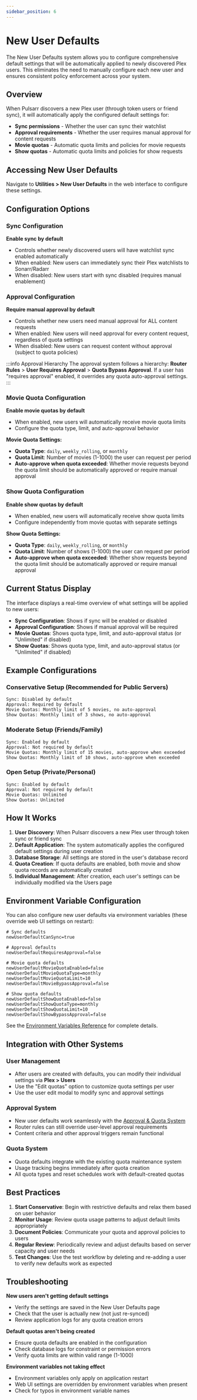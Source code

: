 ```yaml
---
sidebar_position: 6
---
```


# New User Defaults

The New User Defaults system allows you to configure comprehensive default settings that will be automatically applied to newly discovered Plex users. This eliminates the need to manually configure each new user and ensures consistent policy enforcement across your system.

## Overview

When Pulsarr discovers a new Plex user (through token users or friend sync), it will automatically apply the configured default settings for:

- **Sync permissions** - Whether the user can sync their watchlist
- **Approval requirements** - Whether the user requires manual approval for content requests
- **Movie quotas** - Automatic quota limits and policies for movie requests
- **Show quotas** - Automatic quota limits and policies for show requests

## Accessing New User Defaults

Navigate to **Utilities > New User Defaults** in the web interface to configure these settings.

## Configuration Options

### Sync Configuration

**Enable sync by default**
- Controls whether newly discovered users will have watchlist sync enabled automatically
- When enabled: New users can immediately sync their Plex watchlists to Sonarr/Radarr
- When disabled: New users start with sync disabled (requires manual enablement)

### Approval Configuration

**Require manual approval by default**
- Controls whether new users need manual approval for ALL content requests
- When enabled: New users will need approval for every content request, regardless of quota settings
- When disabled: New users can request content without approval (subject to quota policies)

:::info Approval Hierarchy
The approval system follows a hierarchy: **Router Rules** > **User Requires Approval** > **Quota Bypass Approval**. If a user has "requires approval" enabled, it overrides any quota auto-approval settings.
:::

### Movie Quota Configuration

**Enable movie quotas by default**
- When enabled, new users will automatically receive movie quota limits
- Configure the quota type, limit, and auto-approval behavior

**Movie Quota Settings:**
- **Quota Type**: `daily`, `weekly_rolling`, or `monthly`
- **Quota Limit**: Number of movies (1-1000) the user can request per period
- **Auto-approve when quota exceeded**: Whether movie requests beyond the quota limit should be automatically approved or require manual approval

### Show Quota Configuration

**Enable show quotas by default**
- When enabled, new users will automatically receive show quota limits
- Configure independently from movie quotas with separate settings

**Show Quota Settings:**
- **Quota Type**: `daily`, `weekly_rolling`, or `monthly` 
- **Quota Limit**: Number of shows (1-1000) the user can request per period
- **Auto-approve when quota exceeded**: Whether show requests beyond the quota limit should be automatically approved or require manual approval

## Current Status Display

The interface displays a real-time overview of what settings will be applied to new users:

- **Sync Configuration**: Shows if sync will be enabled or disabled
- **Approval Configuration**: Shows if manual approval will be required
- **Movie Quotas**: Shows quota type, limit, and auto-approval status (or "Unlimited" if disabled)
- **Show Quotas**: Shows quota type, limit, and auto-approval status (or "Unlimited" if disabled)

## Example Configurations

### Conservative Setup (Recommended for Public Servers)
```
Sync: Disabled by default
Approval: Required by default
Movie Quotas: Monthly limit of 5 movies, no auto-approval
Show Quotas: Monthly limit of 3 shows, no auto-approval
```

### Moderate Setup (Friends/Family)
```
Sync: Enabled by default
Approval: Not required by default
Movie Quotas: Monthly limit of 15 movies, auto-approve when exceeded
Show Quotas: Monthly limit of 10 shows, auto-approve when exceeded
```

### Open Setup (Private/Personal)
```
Sync: Enabled by default
Approval: Not required by default
Movie Quotas: Unlimited
Show Quotas: Unlimited
```

## How It Works

1. **User Discovery**: When Pulsarr discovers a new Plex user through token sync or friend sync
2. **Default Application**: The system automatically applies the configured default settings during user creation
3. **Database Storage**: All settings are stored in the user's database record
4. **Quota Creation**: If quota defaults are enabled, both movie and show quota records are automatically created
5. **Individual Management**: After creation, each user's settings can be individually modified via the Users page

## Environment Variable Configuration

You can also configure new user defaults via environment variables (these override web UI settings on restart):

```env
# Sync defaults
newUserDefaultCanSync=true

# Approval defaults  
newUserDefaultRequiresApproval=false

# Movie quota defaults
newUserDefaultMovieQuotaEnabled=false
newUserDefaultMovieQuotaType=monthly
newUserDefaultMovieQuotaLimit=10
newUserDefaultMovieBypassApproval=false

# Show quota defaults
newUserDefaultShowQuotaEnabled=false
newUserDefaultShowQuotaType=monthly
newUserDefaultShowQuotaLimit=10
newUserDefaultShowBypassApproval=false
```

See the [Environment Variables Reference](../development/environment-variables.md) for complete details.

## Integration with Other Systems

### User Management
- After users are created with defaults, you can modify their individual settings via **Plex > Users**
- Use the "Edit quotas" option to customize quota settings per user
- Use the user edit modal to modify sync and approval settings

### Approval System
- New user defaults work seamlessly with the [Approval & Quota System](../features/approval-and-quota-system.md)
- Router rules can still override user-level approval requirements
- Content criteria and other approval triggers remain functional

### Quota System
- Quota defaults integrate with the existing quota maintenance system
- Usage tracking begins immediately after quota creation
- All quota types and reset schedules work with default-created quotas

## Best Practices

1. **Start Conservative**: Begin with restrictive defaults and relax them based on user behavior
2. **Monitor Usage**: Review quota usage patterns to adjust default limits appropriately
3. **Document Policies**: Communicate your quota and approval policies to users
4. **Regular Review**: Periodically review and adjust defaults based on server capacity and user needs
5. **Test Changes**: Use the test workflow by deleting and re-adding a user to verify new defaults work as expected

## Troubleshooting

**New users aren't getting default settings**
- Verify the settings are saved in the New User Defaults page
- Check that the user is actually new (not just re-synced)
- Review application logs for any quota creation errors

**Default quotas aren't being created**
- Ensure quota defaults are enabled in the configuration
- Check database logs for constraint or permission errors
- Verify quota limits are within valid range (1-1000)

**Environment variables not taking effect**
- Environment variables only apply on application restart
- Web UI settings are overridden by environment variables when present
- Check for typos in environment variable names